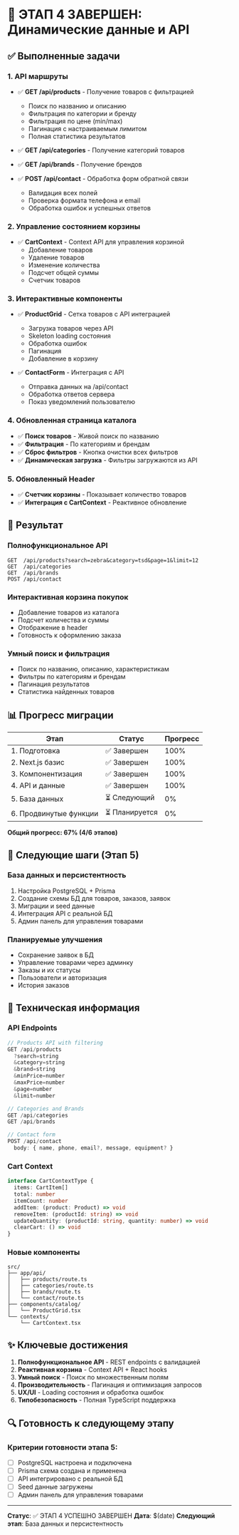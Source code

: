 
# 🎉 ЭТАП 4 ЗАВЕРШЕН: Динамические данные и API

## ✅ Выполненные задачи

### 1. API маршруты
- ✅ **GET /api/products** - Получение товаров с фильтрацией
  - Поиск по названию и описанию
  - Фильтрация по категории и бренду
  - Фильтрация по цене (min/max)
  - Пагинация с настраиваемым лимитом
  - Полная статистика результатов

- ✅ **GET /api/categories** - Получение категорий товаров
- ✅ **GET /api/brands** - Получение брендов
- ✅ **POST /api/contact** - Обработка форм обратной связи
  - Валидация всех полей
  - Проверка формата телефона и email
  - Обработка ошибок и успешных ответов

### 2. Управление состоянием корзины
- ✅ **CartContext** - Context API для управления корзиной
  - Добавление товаров
  - Удаление товаров
  - Изменение количества
  - Подсчет общей суммы
  - Счетчик товаров

### 3. Интерактивные компоненты
- ✅ **ProductGrid** - Сетка товаров с API интеграцией
  - Загрузка товаров через API
  - Skeleton loading состояния
  - Обработка ошибок
  - Пагинация
  - Добавление в корзину

- ✅ **ContactForm** - Интеграция с API
  - Отправка данных на /api/contact
  - Обработка ответов сервера
  - Показ уведомлений пользователю

### 4. Обновленная страница каталога
- ✅ **Поиск товаров** - Живой поиск по названию
- ✅ **Фильтрация** - По категориям и брендам
- ✅ **Сброс фильтров** - Кнопка очистки всех фильтров
- ✅ **Динамическая загрузка** - Фильтры загружаются из API

### 5. Обновленный Header
- ✅ **Счетчик корзины** - Показывает количество товаров
- ✅ **Интеграция с CartContext** - Реактивное обновление

## 🚀 Результат

### Полнофункциональное API
```
GET  /api/products?search=zebra&category=tsd&page=1&limit=12
GET  /api/categories
GET  /api/brands  
POST /api/contact
```

### Интерактивная корзина покупок
- Добавление товаров из каталога
- Подсчет количества и суммы
- Отображение в header
- Готовность к оформлению заказа

### Умный поиск и фильтрация
- Поиск по названию, описанию, характеристикам
- Фильтры по категориям и брендам
- Пагинация результатов
- Статистика найденных товаров

## 📊 Прогресс миграции

| Этап | Статус | Прогресс |
|------|--------|----------|
| 1. Подготовка | ✅ Завершен | 100% |
| 2. Next.js базис | ✅ Завершен | 100% |
| 3. Компонентизация | ✅ Завершен | 100% |
| 4. API и данные | ✅ Завершен | 100% |
| 5. База данных | ⏳ Следующий | 0% |
| 6. Продвинутые функции | ⏳ Планируется | 0% |

**Общий прогресс: 67% (4/6 этапов)**

## 🎯 Следующие шаги (Этап 5)

### База данных и персистентность
1. Настройка PostgreSQL + Prisma
2. Создание схемы БД для товаров, заказов, заявок
3. Миграции и seed данные
4. Интеграция API с реальной БД
5. Админ панель для управления товарами

### Планируемые улучшения
- Сохранение заявок в БД
- Управление товарами через админку
- Заказы и их статусы
- Пользователи и авторизация
- История заказов

## 🔧 Техническая информация

### API Endpoints
```typescript
// Products API with filtering
GET /api/products
  ?search=string
  &category=string
  &brand=string
  &minPrice=number
  &maxPrice=number
  &page=number
  &limit=number

// Categories and Brands
GET /api/categories
GET /api/brands

// Contact form
POST /api/contact
  body: { name, phone, email?, message, equipment? }
```

### Cart Context
```typescript
interface CartContextType {
  items: CartItem[]
  total: number
  itemCount: number
  addItem: (product: Product) => void
  removeItem: (productId: string) => void
  updateQuantity: (productId: string, quantity: number) => void
  clearCart: () => void
}
```

### Новые компоненты
```
src/
├── app/api/
│   ├── products/route.ts
│   ├── categories/route.ts
│   ├── brands/route.ts
│   └── contact/route.ts
├── components/catalog/
│   └── ProductGrid.tsx
└── contexts/
    └── CartContext.tsx
```

## ✨ Ключевые достижения

1. **Полнофункциональное API** - REST endpoints с валидацией
2. **Реактивная корзина** - Context API + React hooks
3. **Умный поиск** - Поиск по множественным полям
4. **Производительность** - Пагинация и оптимизация запросов
5. **UX/UI** - Loading состояния и обработка ошибок
6. **Типобезопасность** - Полная TypeScript поддержка

## 🔍 Готовность к следующему этапу

### Критерии готовности этапа 5:
- [ ] PostgreSQL настроена и подключена
- [ ] Prisma схема создана и применена
- [ ] API интегрировано с реальной БД
- [ ] Seed данные загружены
- [ ] Админ панель для управления товарами

---

**Статус**: ✅ ЭТАП 4 УСПЕШНО ЗАВЕРШЕН
**Дата**: $(date)
**Следующий этап**: База данных и персистентность
